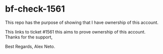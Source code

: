# bf-check-1561
This repo has the purpose of showing that I have ownership of this account.

This links to ticket #1561 this aims to prove ownership of this account.
Thanks for the support,

Best Regards,
Alex Neto.

